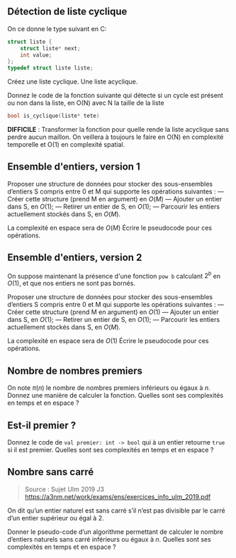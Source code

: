 

## Détection de liste cyclique
On ce donne le type suivant en C:
```c
struct liste {
	struct liste* next;
	int value;
};
typedef struct liste liste;
```

Créez une liste cyclique. Une liste acyclique.

Donnez le code de la fonction suivante qui détecte si un cycle est présent ou non dans la liste, en O(N) avec N la taille de la liste
```c
bool is_cyclique(liste* tete)
```
**DIFFICILE** : Transformer la fonction pour quelle rende la liste acyclique sans perdre aucun maillon. On veillera à toujours le faire en O(N) en complexité temporelle et O(1) en complexité spatial.

## Ensemble d'entiers, version 1

Proposer une structure de données pour stocker des sous-ensembles d’entiers S compris entre 0 et M qui supporte les opérations suivantes :
  — Créer cette structure (prend M en argument) en $O(M)$
  — Ajouter un entier dans S, en $O(1)$;
  — Retirer un entier de S, en $O(1)$;
  — Parcourir les entiers actuellement stockés dans S, en $O(M)$.

La complexité en espace sera de $O(M)$
Écrire le pseudocode pour ces opérations.
## Ensemble d'entiers, version 2
On suppose maintenant la présence d'une fonction `pow b` calculant $2^b$ en $O(1)$, et que nos entiers ne sont pas bornés.

Proposer une structure de données pour stocker des sous-ensembles d’entiers S compris entre 0 et M qui supporte les opérations suivantes :
  — Créer cette structure (prend M en argument) en $O(1)$
  — Ajouter un entier dans S, en  $O(1)$;
  — Retirer un entier de S, en $O(1)$;
  — Parcourir les entiers actuellement stockés dans S, en $O(M)$.

La complexité en espace sera de $O(1)$
Écrire le pseudocode pour ces opérations.

## Nombre de nombres premiers

On note $\pi(n)$ le nombre de nombres premiers inférieurs ou égaux à $n$.
Donnez une manière de calculer la fonction. Quelles sont ses complexités en temps et en espace ?

## Est-il premier ?
Donnez le code de `val premier: int -> bool` qui à un entier retourne `true` si il est premier. Quelles sont ses complexités en temps et en espace ?

## Nombre sans carré
> Source : Sujet Ulm 2019 J3 https://a3nm.net/work/exams/ens/exercices_info_ulm_2019.pdf

On dit qu’un entier naturel est sans carré s’il n’est pas divisible par le carré d’un entier supérieur ou égal à $2$.

Donner le pseudo-code d’un algorithme permettant de calculer le nombre d’entiers naturels sans carré inférieurs ou égaux à $n$. Quelles sont ses complexités en temps et en espace ?
<!--stackedit_data:
eyJoaXN0b3J5IjpbLTE1ODI4MDc2MF19
-->